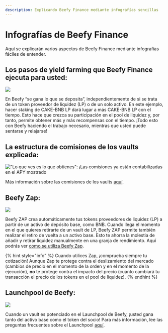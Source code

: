```yaml
---
description: Explicando Beefy Finance mediante infografías sencillas
---
```


# Infografías de Beefy Finance

Aquí se explicarán varios aspectos de Beefy Finance mediante infografías fáciles de entender.

## Los pasos de yield farming que Beefy Finance ejecuta para usted:

![](../.gitbook/assets/infographics\_esp\_5.png)

En Beefy “se gana lo que se deposita”, independientemente de si se trata de un token proveedor de liquidez (LP) o de un solo activo. En este ejemplo, hacer staking de CAKE-BNB LP dará lugar a más CAKE-BNB LP con el tiempo. Esto hace que crezca su participación en el pool de liquidez y, por tanto, permite obtener más y más recompensas con el tiempo. ¡Todo esto con Beefy haciendo el trabajo necesario, mientras que usted puede sentarse y relajarse!

## La estructura de comisiones de los vaults explicada:

!["Lo que ves es lo que obtienes": ¡Las comisiones ya están contabilizadas en el APY mostrado](../.gitbook/assets/infographics\_esp\_3.png)

Más información sobre las comisiones de los vaults [aquí](../ecosystem/products/vaults.md#cual-es-la-estructura-de-las-tarifas-de-los-vaults).

## Beefy Zap:

![](../.gitbook/assets/infographics\_esp\_4.png)

Beefy ZAP crea automáticamente tus tokens proveedores de liquidez (LP) a partir de un activo de depósito base, como BNB. Cuando llega el momento en el que quieres retirarte de un vault de LP, Beefy ZAP permite también realizar el retiro de vuelta a un activo base. Esto te ahorra la molestia de añadir y retirar liquidez manualmente en una granja de rendimiento. Aquí podrás ver [como se utiliza Beefy Zap](how-to-guides/how-to-beefy-zap.md).

{% hint style="info" %}
Cuando utilices Zap, ¡comprueba siempre tu cotización! Aunque Zap te protege contra el deslizamiento del mercado (cambios de precio en el momento de la orden y en el momento de la ejecución), **no** te protege contra el impacto del precio (cuánto cambiará tu transacción el precio de los tokens en el pool de liquidez).
{% endhint %}

## Launchpool de Beefy:

![](../.gitbook/assets/infographics\_esp\_2.png)

Cuando un vault es potenciado en el Launchpool de Beefy, ¡usted gana tanto del activo base como el token del socio! Para más información, lee las preguntas frecuentes sobre el Launchpool [aquí](../ecosystem/products/launchpool.md).

